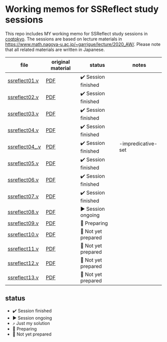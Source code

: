 # Working memos for SSReflect study sessions

This repo includes MY working memo for SSReflect study sessions in [coqtokyo](https://readcoqart.connpass.com/). The sessions are based on lecture materials in https://www.math.nagoya-u.ac.jp/~garrigue/lecture/2020_AW/. Please note that all related materials are written in Japanese.

|file|original material|status|notes|
|-|-|-|-|
|[ssreflect01.v](ssreflect01.v)|[PDF](https://www.math.nagoya-u.ac.jp/~garrigue/lecture/2020_AW/ssrcoq1.pdf)|:heavy_check_mark: Session finished||
|[ssreflect02.v](ssreflect02.v)|[PDF](https://www.math.nagoya-u.ac.jp/~garrigue/lecture/2020_AW/ssrcoq2.pdf)|:heavy_check_mark: Session finished||
|[ssreflect03.v](ssreflect03.v)|[PDF](https://www.math.nagoya-u.ac.jp/~garrigue/lecture/2020_AW/ssrcoq3.pdf)|:heavy_check_mark: Session finished||
|[ssreflect04.v](ssreflect04.v)|[PDF](https://www.math.nagoya-u.ac.jp/~garrigue/lecture/2020_AW/ssrcoq4.pdf)|:heavy_check_mark: Session finished||
|[ssreflect04_.v](ssreflect04_.v)|[PDF](https://www.math.nagoya-u.ac.jp/~garrigue/lecture/2020_AW/ssrcoq4.pdf)|:heavy_check_mark: Session finished|-impredicative-set||
|[ssreflect05.v](ssreflect05.v)|[PDF](https://www.math.nagoya-u.ac.jp/~garrigue/lecture/2020_AW/ssrcoq5.pdf)|:heavy_check_mark: Session finished||
|[ssreflect06.v](ssreflect06.v)|[PDF](https://www.math.nagoya-u.ac.jp/~garrigue/lecture/2020_AW/ssrcoq6.pdf)|:heavy_check_mark: Session finished||
|[ssreflect07.v](ssreflect07.v)|[PDF](https://www.math.nagoya-u.ac.jp/~garrigue/lecture/2020_AW/ssrcoq7.pdf)|:heavy_check_mark: Session finished||
|[ssreflect08.v](ssreflect08.v)|[PDF](https://www.math.nagoya-u.ac.jp/~garrigue/lecture/2020_AW/ssrcoq8.pdf)|:arrow_forward: Session ongoing||
|[ssreflect09.v](ssreflect09.v)|[PDF](https://www.math.nagoya-u.ac.jp/~garrigue/lecture/2020_AW/ssrcoq9.pdf)|:arrows_counterclockwise: Preparing||
|[ssreflect10.v](ssreflect10.v)|[PDF](https://www.math.nagoya-u.ac.jp/~garrigue/lecture/2020_AW/ssrcoq10.pdf)|:no_entry_sign: Not yet prepared||
|[ssreflect11.v](ssreflect11.v)|[PDF](https://www.math.nagoya-u.ac.jp/~garrigue/lecture/2020_AW/ssrcoq11.pdf)|:no_entry_sign: Not yet prepared||
|[ssreflect12.v](ssreflect12.v)|[PDF](https://www.math.nagoya-u.ac.jp/~garrigue/lecture/2020_AW/ssrcoq12.pdf)|:no_entry_sign: Not yet prepared||
|[ssreflect13.v](ssreflect13.v)|[PDF](https://www.math.nagoya-u.ac.jp/~garrigue/lecture/2020_AW/ssrcoq13.pdf)|:no_entry_sign: Not yet prepared||

## status

- :heavy_check_mark: Session finished
- :arrow_forward: Session ongoing
- :arrow_heading_up: Just my solution
- :arrows_counterclockwise: Preparing
- :no_entry_sign: Not yet prepared